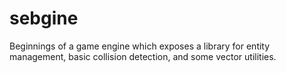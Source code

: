 # sebgine
Beginnings of a game engine which exposes a library for entity management, basic collision detection, and some vector utilities.
